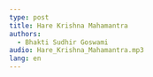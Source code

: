 ```yaml
---
type: post
title: Hare Krishna Mahamantra
authors:
  - Bhakti Sudhir Goswami
audio: Hare_Krishna_Mahamantra.mp3
lang: en
---
```

